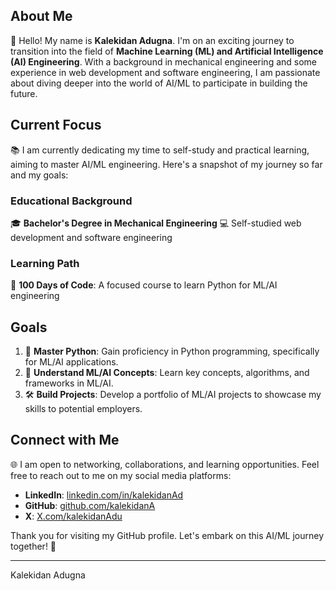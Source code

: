 ## About Me
👋 Hello! My name is **Kalekidan Adugna**. I'm on an exciting journey to transition into the field of **Machine Learning (ML) and Artificial Intelligence (AI) Engineering**. With a background in mechanical engineering and some experience in web development and software engineering, I am passionate about diving deeper into the world of AI/ML to participate in building the future.

## Current Focus
📚 I am currently dedicating my time to self-study and practical learning, aiming to master AI/ML engineering. Here's a snapshot of my journey so far and my goals:

### Educational Background
🎓 **Bachelor's Degree in Mechanical Engineering**
💻 Self-studied web development and software engineering

### Learning Path
🚀 **100 Days of Code**: A focused course to learn Python for ML/AI engineering

## Goals
1. 🐍 **Master Python**: Gain proficiency in Python programming, specifically for ML/AI applications.
2. 🤖 **Understand ML/AI Concepts**: Learn key concepts, algorithms, and frameworks in ML/AI.
3. 🛠️ **Build Projects**: Develop a portfolio of ML/AI projects to showcase my skills to potential employers.

## Connect with Me
🌐 I am open to networking, collaborations, and learning opportunities. Feel free to reach out to me on my social media platforms:

- **LinkedIn**: [linkedin.com/in/kalekidanAd](https://linkedin.com/in/kalekidanAd)
- **GitHub**: [github.com/kalekidanA](https://github.com/kalekidanA)
- **X**: [X.com/kalekidanAdu](https://X.com/kalekidanAdu)

Thank you for visiting my GitHub profile. Let's embark on this AI/ML journey together! 🚀

---

Kalekidan Adugna

<!---
KalekidanA/KalekidanA is a ✨ special ✨ repository because its `README.md` (this file) appears on your GitHub profile.
You can click the Preview link to take a look at your changes.
--->
